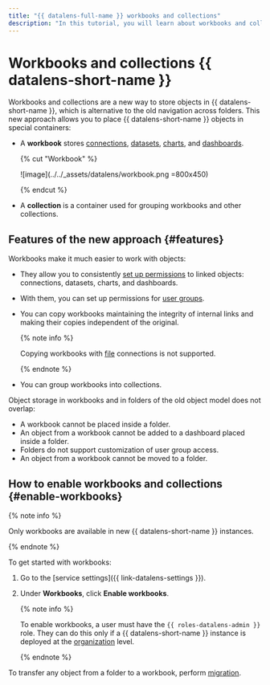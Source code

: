 ```yaml
---
title: "{{ datalens-full-name }} workbooks and collections"
description: "In this tutorial, you will learn about workbooks and collections, their specifics, and how to start using them."
---
```


# Workbooks and collections {{ datalens-short-name }}


Workbooks and collections are a new way to store objects in {{ datalens-short-name }}, which is alternative to the old navigation across folders. This new approach allows you to place {{ datalens-short-name }} objects in special containers:

* A **workbook** stores [connections](../concepts/connection.md), [datasets](../concepts/dataset/index.md), [charts](../concepts/chart/index.md), and [dashboards](../concepts/dashboard.md).

   {% cut "Workbook" %}

   ![image](../../_assets/datalens/workbook.png =800x450)

   {% endcut %}

* A **collection** is a container used for grouping workbooks and other collections.

## Features of the new approach {#features}

Workbooks make it much easier to work with objects:

* They allow you to consistently [set up permissions](./security.md) to linked objects: connections, datasets, charts, and dashboards.
* With them, you can set up permissions for [user groups](../../iam/operations/groups/create.md).
* You can copy workbooks maintaining the integrity of internal links and making their copies independent of the original.

   {% note info %}

   Copying workbooks with [file](../operations/connection/create-file.md) connections is not supported.

   {% endnote %}

* You can group workbooks into collections.

Object storage in workbooks and in folders of the old object model does not overlap:

* A workbook cannot be placed inside a folder.
* An object from a workbook cannot be added to a dashboard placed inside a folder.
* Folders do not support customization of user group access.
* An object from a workbook cannot be moved to a folder.

## How to enable workbooks and collections {#enable-workbooks}

{% note info %}

Only workbooks are available in new {{ datalens-short-name }} instances.

{% endnote %}

To get started with workbooks:

1. Go to the [service settings]({{ link-datalens-settings }}).
1. Under **Workbooks**, click **Enable workbooks**.

   {% note info %}

   To enable workbooks, a user must have the `{{ roles-datalens-admin }}` role. They can do this only if a {{ datalens-short-name }} instance is deployed at the [organization](../concepts/organizations.md) level.

   {% endnote %}

To transfer any object from a folder to a workbook, perform [migration](./migrations.md).




